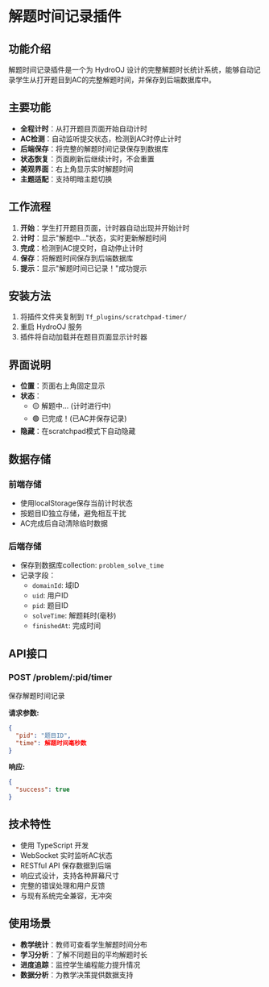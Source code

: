 # 解题时间记录插件

## 功能介绍

解题时间记录插件是一个为 HydroOJ 设计的完整解题时长统计系统，能够自动记录学生从打开题目到AC的完整解题时间，并保存到后端数据库中。

## 主要功能

- **全程计时**：从打开题目页面开始自动计时
- **AC检测**：自动监听提交状态，检测到AC时停止计时
- **后端保存**：将完整的解题时间记录保存到数据库
- **状态恢复**：页面刷新后继续计时，不会重置
- **美观界面**：右上角显示实时解题时间
- **主题适配**：支持明暗主题切换

## 工作流程

1. **开始**：学生打开题目页面，计时器自动出现并开始计时
2. **计时**：显示"解题中..."状态，实时更新解题时间
3. **完成**：检测到AC提交时，自动停止计时
4. **保存**：将解题时间保存到后端数据库
5. **提示**：显示"解题时间已记录！"成功提示

## 安装方法

1. 将插件文件夹复制到 `Tf_plugins/scratchpad-timer/`
2. 重启 HydroOJ 服务
3. 插件将自动加载并在题目页面显示计时器

## 界面说明

- **位置**：页面右上角固定显示
- **状态**：
  - 🟡 解题中... (计时进行中)
  - 🟢 已完成！(已AC并保存记录)
- **隐藏**：在scratchpad模式下自动隐藏

## 数据存储

### 前端存储
- 使用localStorage保存当前计时状态
- 按题目ID独立存储，避免相互干扰
- AC完成后自动清除临时数据

### 后端存储
- 保存到数据库collection: `problem_solve_time`
- 记录字段：
  - `domainId`: 域ID
  - `uid`: 用户ID  
  - `pid`: 题目ID
  - `solveTime`: 解题耗时(毫秒)
  - `finishedAt`: 完成时间

## API接口

### POST /problem/:pid/timer
保存解题时间记录

**请求参数:**
```json
{
  "pid": "题目ID",
  "time": 解题时间毫秒数
}
```

**响应:**
```json
{
  "success": true
}
```

## 技术特性

- 使用 TypeScript 开发
- WebSocket 实时监听AC状态
- RESTful API 保存数据到后端
- 响应式设计，支持各种屏幕尺寸
- 完整的错误处理和用户反馈
- 与现有系统完全兼容，无冲突

## 使用场景

- **教学统计**：教师可查看学生解题时间分布
- **学习分析**：了解不同题目的平均解题时长
- **进度追踪**：监控学生编程能力提升情况
- **数据分析**：为教学决策提供数据支持 